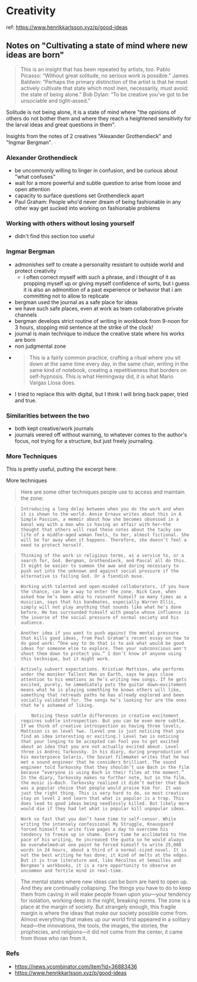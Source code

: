 # Creativity

ref: https://www.henrikkarlsson.xyz/p/good-ideas

## Notes on "Cultivating a state of mind where new ideas are born"

> This is an insight that has been repeated by artists, too. Pablo Picasso: “Without great solitude, no serious work is possible.” James Baldwin: “Perhaps the primary distinction of the artist is that he must actively cultivate that state which most men, necessarily, must avoid: the state of being alone.” Bob Dylan: “To be creative you’ve got to be unsociable and tight-assed.”

Solitude is not being alone, it is a state of mind where "the opinions of others do not bother them and where they reach a heightened sensitivity for the larval ideas and great questions in them".

Insights from the notes of 2 creatives "Alexander Grothendieck" and "Ingmar Bergman".

### Alexander Grothendieck

- be uncommonly willing to linger in confusion, and be curious about "what confuses"
- wait for a more powerful and subtle question to arise from loose and open attention
- capacity to surface questions set Grothendieck apart
- Paul Graham: People who'd never dream of being fashionable in any other way get sucked into working on fashionable problems


### Working with others without losing yourself

- didn't find this section too useful 


### Ingmar Bergman

- admonishes self to create a personality resistant to outside world and protect creativity
  - i often correct myself with such a phrase, and i thought of it as propping myself up or giving myself confidence of sorts, but i guess it is also an admonition of a past experience or behavior that i am committing not to allow to replicate
- bergman used the journal as a safe place for ideas
- we have such safe places, even at work as team collaborative private channels
- bergman develops strict routine of writing in workbook from 9-noon for 3 hours, stopping mid sentence at the strike of the clock!
- journal is main technique to induce the creative state where his works are born
- non judgmental zone
- > This is a fairly common practice, crafting a ritual where you sit down at the same time every day, in the same chair, writing in the same kind of notebook, creating a repetitiveness that borders on self-hypnosis. This is what Hemingway did, it is what Mario Vargas Llosa does. 
- I tried to replace this with digital, but I think I will bring back paper, tried and true.


### Similarities between the two

- both kept creative/work journals
- journals veered off without warning, to whatever comes to the author's focus, not trying for a structure, but just freely journaling.



### More Techniques

This is pretty useful, putting the excerpt here:

More techniques 

> Here are some other techniques people use to access and maintain the zone:

>     Introducing a long delay between when you do the work and when it is shown to the world. Annie Ernaux writes about this in A Simple Passion, a memoir about how she becomes obsessed in a banal way with a man who is having an affair with her—the thought that others will read these notes about the tacky sex life of a middle-aged woman feels, to her, almost fictional. She will be far away when it happens. Therefore, she doesn’t feel a need to protect herself. 

>     Thinking of the work in religious terms, as a service to, or a search for, God. Bergman, Grothendieck, and Pascal all do this. It might be easier to summon the awe and daring necessary to push out into the unknown and against social pressure if the alternative is failing God. Or a fiendish muse.

>     Working with talented and open-minded collaborators, if you have the chance, can be a way to enter the zone. Nick Cave, when asked how he’s been able to reinvent himself so many times as a musician, says that his bandmates, especially Warren Ellis, simply will not play anything that sounds like what he’s done before. He has surrounded himself with people whose influence is the inverse of the social pressure of normal society and his audience. 

>     Another idea if you want to push against the mental pressure that kills good ideas, from Paul Graham’s recent essay on how to do good work: “One way to do that is to ask what would be good ideas for someone else to explore. Then your subconscious won't shoot them down to protect you.” I don’t know of anyone using this technique, but it might work.

>     Actively subvert expectations. Kristian Mattsson, who performs under the moniker Tallest Man on Earth, says he pays close attention to his emotions as he’s writing new songs. If he gets excited, purely, he immediately puts the guitar down—excitement means what he is playing something he knows others will like, something that retreads paths he has already explored and been socially validated for. The songs he’s looking for are the ones that he’s ashamed of liking.

>         Noticing these subtle differences in creative excitement requires subtle introspection. But you can be even more subtle. If we think of creative introspection as having three levels, Mattsson is on level two. (Level one is just noticing that you find an idea interesting or exciting.) Level two is noticing that your longing to be accepted can fool you to get excited about an idea that you are not actually excited about. Level three is Andrei Tarkovsky. In his diary, during preproduction of his masterpiece Solaris, the Soviet filmmaker writes that he has met a sound engineer that he considers brilliant. The sound engineer told Tarkovsky that they shouldn’t use Bach in the film because “everyone is using Bach in their films at the moment.” In the diary, Tarkovsky makes no further note, but in the film, the music is—Bach. Tarkovsky realized it didn’t matter that Bach was a popular choice that people would praise him for. It was just the right thing. This is very hard to do, so most creatives stay on level 2 and learn that what is popular is a trap. This does lead to good ideas being needlessly killed. But likely more would die if they had let what is popular kill unpopular ideas. 

>     Work so fast that you don’t have time to self-censor. While writing the intensely confessional My Struggle, Knausgaard forced himself to write five pages a day to overcome his tendency to freeze up in shame. Every time he acclimated to the pace of his writing, he increased the quota so he would always be overwhelmed—at one point he forced himself to write 25,000 words in 24 hours, about a third of a normal-sized novel. It is not the best writing he has done; it kind of melts at the edges. But it is true literature and, like Récoltes et Semailles and Bergman’s workbooks, it is a rare opportunity to observe an uncommon and fertile mind in real-time.

> The mental states where new ideas can be born are hard to open up. And they are continually collapsing. The things you have to do to keep them from caving in will make people frown upon you—your tendency for isolation, working deep in the night, breaking norms. The zone is a place at the margin of society. But strangely enough, this fragile margin is where the ideas that make our society possible come from. Almost everything that makes up our world first appeared in a solitary head—the innovations, the tools, the images, the stories, the prophecies, and religions—it did not come from the center, it came from those who ran from it.


### Refs

- https://news.ycombinator.com/item?id=36883436
- https://www.henrikkarlsson.xyz/p/good-ideas




